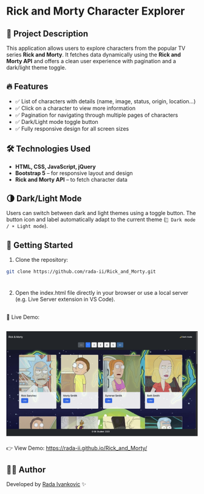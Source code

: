 # Rick and Morty Character Explorer

## 🧠 Project Description

This application allows users to explore characters from the popular TV series **Rick and Morty**. It fetches data dynamically using the **Rick and Morty API** and offers a clean user experience with pagination and a dark/light theme toggle.

## 🔥 Features

- ✅ List of characters with details (name, image, status, origin, location…)
- ✅ Click on a character to view more information
- ✅ Pagination for navigating through multiple pages of characters
- ✅ Dark/Light mode toggle button
- ✅ Fully responsive design for all screen sizes

## 🛠️ Technologies Used

- **HTML, CSS, JavaScript, jQuery**
- **Bootstrap 5** – for responsive layout and design
- **Rick and Morty API** – to fetch character data

## 🌗 Dark/Light Mode

Users can switch between dark and light themes using a toggle button. The button icon and label automatically adapt to the current theme (`🌙 Dark mode / ☀️ Light mode`).


## 🚀 Getting Started

1. Clone the repository:
```bash
git clone https://github.com/rada-ii/Rick_and_Morty.git
```
#
2.	Open the index.html file directly in your browser
or use a local server (e.g. Live Server extension in VS Code).
##

📸 Live Demo:

![App Screenshot](preview_rm.png)
---

👉 View Demo:
https://rada-ii.github.io/Rick_and_Morty/

## 👩‍💻 Author

Developed by [Rada Ivankovic](https://github.com/rada-ii) ✨ 
